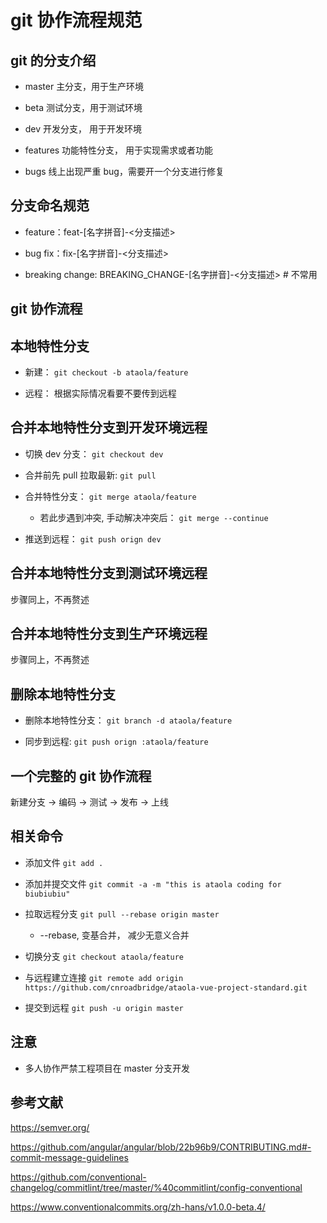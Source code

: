 # git 协作流程规范

## git 的分支介绍

- master 主分支，用于生产环境

- beta 测试分支，用于测试环境

- dev 开发分支， 用于开发环境

- features 功能特性分支， 用于实现需求或者功能

- bugs 线上出现严重 bug，需要开一个分支进行修复

## 分支命名规范

- feature：feat-[名字拼音]-<分支描述>

- bug fix：fix-[名字拼音]-<分支描述>

- breaking change: BREAKING_CHANGE-[名字拼音]-<分支描述> # 不常用

## git 协作流程

## 本地特性分支

- 新建： `git checkout -b ataola/feature`

- 远程： 根据实际情况看要不要传到远程

## 合并本地特性分支到开发环境远程

- 切换 dev 分支： `git checkout dev`

- 合并前先 pull 拉取最新: `git pull`

- 合并特性分支： `git merge ataola/feature`

  - 若此步遇到冲突, 手动解决冲突后： `git merge --continue`

- 推送到远程： `git push orign dev`

## 合并本地特性分支到测试环境远程

步骤同上，不再赘述

## 合并本地特性分支到生产环境远程

步骤同上，不再赘述

## 删除本地特性分支

- 删除本地特性分支： `git branch -d ataola/feature`

- 同步到远程: `git push orign :ataola/feature`

## 一个完整的 git 协作流程

新建分支 -> 编码 -> 测试 -> 发布 -> 上线

## 相关命令

- 添加文件 `git add .`

- 添加并提交文件 `git commit -a -m "this is ataola coding for biubiubiu"`

- 拉取远程分支 `git pull --rebase origin master`

  - --rebase, 变基合并， 减少无意义合并

- 切换分支 `git checkout ataola/feature`

- 与远程建立连接 `git remote add origin https://github.com/cnroadbridge/ataola-vue-project-standard.git`

- 提交到远程 `git push -u origin master`

## 注意

- 多人协作严禁工程项目在 master 分支开发

## 参考文献

https://semver.org/

https://github.com/angular/angular/blob/22b96b9/CONTRIBUTING.md#-commit-message-guidelines

https://github.com/conventional-changelog/commitlint/tree/master/%40commitlint/config-conventional

https://www.conventionalcommits.org/zh-hans/v1.0.0-beta.4/
